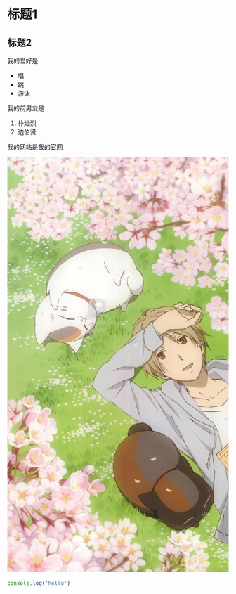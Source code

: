 # 标题1
## 标题2

我的爱好是

* 唱
* 跳
* 游泳
  
我的前男友是

1. 朴灿烈
2. 边伯贤

我的网站是[我的官网](https://yongwangzhiqian.com)

![一张图片](1.jpg)

~~~javascript
console.log('hello')
~~~